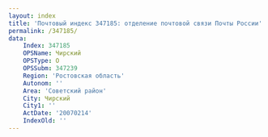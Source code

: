 ```yaml
---
layout: index
title: 'Почтовый индекс 347185: отделение почтовой связи Почты России'
permalink: /347185/
data:
    Index: 347185
    OPSName: Чирский
    OPSType: О
    OPSSubm: 347239
    Region: 'Ростовская область'
    Autonom: ''
    Area: 'Советский район'
    City: Чирский
    City1: ''
    ActDate: '20070214'
    IndexOld: ''
---
```

